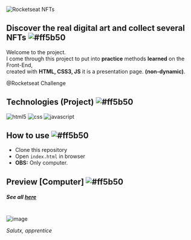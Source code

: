 ![Rocketseat NFTs](https://i.imgur.com/ZBwgSUP.png)

##  Discover the real digital art and collect several NFTs ![#ff5b50](https://via.placeholder.com/10/ff5b50/ffffff?text=+) 

Welcome to the project. <br>
I come through this project to put into **practice** methods **learned** on the Front-End, <br>
created with **HTML, CSS3, JS** it is a presentation page. **(non-dynamic)**. <br>

@Rocketseat Challenge

## Technologies (Project) ![#ff5b50](https://via.placeholder.com/10/ff5b50/ffffff?text=+)
![html5](https://img.shields.io/badge/HTML5-ff5b50?style=for-the-badge&logo=html5&logoColor=white) 
![css](https://img.shields.io/badge/CSS3-ff5b50?style=for-the-badge&logo=css3&logoColor=white) 
![javascript](https://img.shields.io/badge/JavaScript-00000F?style=for-the-badge&logo=javascript&logoColor=ff5b50)

## How to use ![#ff5b50](https://via.placeholder.com/10/ff5b50/ffffff?text=+)

- Clone this repository
- Open `index.html` in browser
- **OBS:** Only computer.

## Preview [Computer] ![#ff5b50](https://via.placeholder.com/10/ff5b50/ffffff?text=+) 
##### See all <a href="https://www.behance.net/gallery/136787889/RocketNFTs">here</a><br>
\
![image](https://i.imgur.com/k30AGgY.png)

*Salutx, apprentice*
